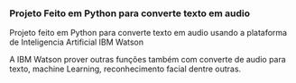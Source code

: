 <h3>Projeto Feito em Python para converte texto em audio</h3>

<p>Projeto feito em Python para converte texto em audio usando a plataforma de Inteligencia Artificial IBM Watson</p>

<p>A IBM Watson prover outras funções também com converte de audio para texto, machine Learning, reconhecimento facial dentre outras.</p>
